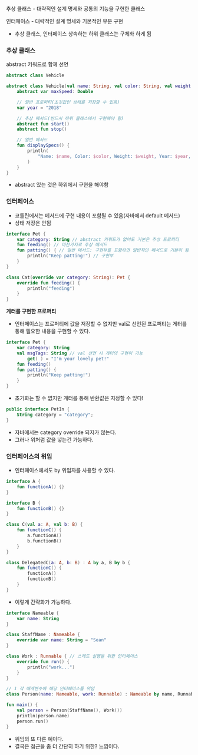 추상 클래스 - 대략적인 설계 명세와 공통의 기능을 구현한 클래스

인터페이스 - 대략적인 설계 명세와 기본적인 부분 구현

- 추상 클래스, 인터페이스 상속하는 하위 클래스는 구체화 하게 됨

### 추상 클래스

abstract 키워드로 함께 선언

```kotlin
abstract class Vehicle
```

```kotlin
abstract class Vehicle(val name: String, val color: String, val weight: Double) { // 추상 프로퍼티(반드시 하위 클래스에서 재정의해 초기화해야 함)
    abstract var maxSpeed: Double

    // 일반 프로퍼티(초깃값인 상태를 저장할 수 있음)
    var year = "2018"

    // 추상 메서드(반드시 하위 클래스에서 구현해야 함)
    abstract fun start()
    abstract fun stop()

    // 일반 메서드
    fun displaySpecs() {
        println(
            "Name: $name, Color: $color, Weight: $weight, Year: $year, Max Speed:$maxSpeed"
        )
    }
}
```

- abstract 있는 것은 하위에서 구현을 해야함

### 인터페이스

- 코틀린에서는 메서드에 구현 내용이 포함될 수 있음(자바에서 default 메서드)
- 상태 저장은 안됨

```kotlin
interface Pet {
    var category: String // abstract 키워드가 없어도 기본은 추상 프로퍼티
    fun feeding() // 마찬가지로 추상 메서드
    fun patting() { // 일반 메서드: 구현부를 포함하면 일반적인 메서드로 기본이 됨
        println("Keep patting!") // 구현부
    }
}

class Cat(override var category: String): Pet {
    override fun feeding() {
        println("feeding")
    }
}
```

**게터를 구현한 프로퍼티**

- 인터페이스는 프로퍼티에 값을 저장할 수 없지만 val로 선언된 프로퍼티는 게터를 통해 필요한 내용을 구현할 수 있다.

```kotlin
interface Pet {
    var category: String
    val msgTags: String // val 선언 시 게터의 구현이 가능 
        get( ) = "I'm your lovely pet!"
    fun feeding()
    fun patting() {
        println("Keep patting!")
    }
}
```

- 초기화는 할 수 없지만 게터를 통해 반환값은 지정할 수 있다!

```kotlin
public interface PetIn {
    String category = "category";
}
```

- 자바에서는 category override 되지가 않는다.
- 그러나 위처럼 값을 넣는건 가능하다.

### 인터페이스의 위임

- 인터페이스에서도 by 위임자를 사용할 수 있다.

```kotlin
interface A {
    fun functionA() {}
}

interface B {
    fun functionB() {}
}

class C(val a: A, val b: B) {
    fun functionC() {
        a.functionA()
        b.functionB()
    }
}
```

```kotlin
class DelegatedC(a: A, b: B) : A by a, B by b {
    fun functionC() {
        functionA()
        functionB()
    }
}
```

- 이렇게 간략화가 가능하다.

```kotlin
interface Nameable {
    var name: String
}

class StaffName : Nameable {
    override var name: String = "Sean"
}

class Work : Runnable { // 스레드 실행을 위한 인터페이스
    override fun run() {
        println("work...")
    }
}

// 1 각 매개변수에 해당 인터페이스를 위임
class Person(name: Nameable, work: Runnable) : Nameable by name, Runnable by work

fun main() {
    val person = Person(StaffName(), Work())
    println(person.name)
    person.run()
}
```

- 위임의 또 다른 예이다.
- 결국은 접근을 좀 더 간단히 하기 위한? 느낌이다.